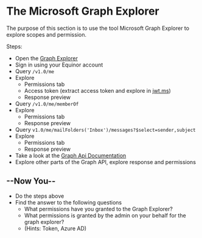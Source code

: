 # The Microsoft Graph Explorer

The purpose of this section is to use the tool Microsoft Graph Explorer to explore scopes and permission.

Steps:

* Open the [Graph Explorer](https://developer.microsoft.com/en-us/graph/graph-explorer)
* Sign in using your Equinor account
* Query `/v1.0/me`
* Explore
  * Permissions tab
  * Access token (extract access token and explore in [jwt.ms](https://jwt.ms))
  * Response preview
* Query `/v1.0/me/memberOf`
* Explore
  * Permissions tab
  * Response preview
* Query `v1.0/me/mailFolders('Inbox')/messages?$select=sender,subject`
* Explore
  * Permissions tab
  * Response preview
* Take a look at the [Graph Api Documentation](https://docs.microsoft.com/nb-no/graph/api/overview?view=graph-rest-1.0)
* Explore other parts of the Graph API, explore response and permissions



## --Now You--

* Do the steps above
* Find the answer to the following questions
  * What permissions have you granted to the Graph Explorer?
  * What permissions is granted by the admin on your behalf for the graph explorer?
  * (Hints: Token, Azure AD)

